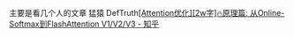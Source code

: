 主要是看几个人的文章
猛猿
DefTruth[[Attention优化][2w字]🔥原理篇: 从Online-Softmax到FlashAttention V1/V2/V3 - 知乎](https://zhuanlan.zhihu.com/p/668888063#ref_1)
